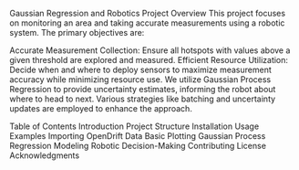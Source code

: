 Gaussian Regression and Robotics Project
Overview
This project focuses on monitoring an area and taking accurate measurements using a robotic system. The primary objectives are:

Accurate Measurement Collection: Ensure all hotspots with values above a given threshold are explored and measured.
Efficient Resource Utilization: Decide when and where to deploy sensors to maximize measurement accuracy while minimizing resource use.
We utilize Gaussian Process Regression to provide uncertainty estimates, informing the robot about where to head to next. Various strategies like batching and uncertainty updates are employed to enhance the approach.

Table of Contents
Introduction
Project Structure
Installation
Usage
Examples
Importing OpenDrift Data
Basic Plotting
Gaussian Process Regression
Modeling Robotic Decision-Making
Contributing
License
Acknowledgments
